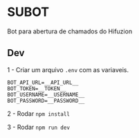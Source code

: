 # SUBOT

Bot para abertura de chamados do Hifuzion

## Dev

1 - Criar um arquivo `.env` com as variaveis.

```
BOT_API_URL=__API_URL__
BOT_TOKEN=__TOKEN__
BOT_USERNAME=__USERNAME__
BOT_PASSWORD=__PASSWORD__
```

2 - Rodar `npm install`

3 - Rodar `npm run dev`
